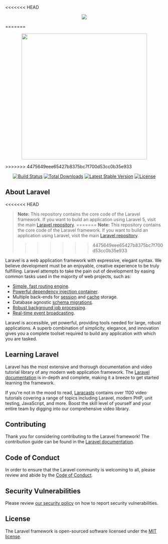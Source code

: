 <<<<<<< HEAD
<p align="center"><a href="https://laravel.com" target="_blank"><img src="https://laravel.com/assets/img/components/logo-laravel.svg"></a></p>
=======
<p align="center"><a href="https://laravel.com" target="_blank"><img src="https://res.cloudinary.com/dtfbvvkyp/image/upload/v1566331377/laravel-logolockup-cmyk-red.svg" width="400"></a></p>
>>>>>>> 4475649eee65427b8375bc7f700d53cc0b35e933

<p align="center">
<a href="https://travis-ci.org/laravel/framework"><img src="https://travis-ci.org/laravel/framework.svg" alt="Build Status"></a>
<a href="https://packagist.org/packages/laravel/framework"><img src="https://poser.pugx.org/laravel/framework/d/total.svg" alt="Total Downloads"></a>
<a href="https://packagist.org/packages/laravel/framework"><img src="https://poser.pugx.org/laravel/framework/v/stable.svg" alt="Latest Stable Version"></a>
<a href="https://packagist.org/packages/laravel/framework"><img src="https://poser.pugx.org/laravel/framework/license.svg" alt="License"></a>
</p>

## About Laravel

<<<<<<< HEAD
> **Note:** This repository contains the core code of the Laravel framework. If you want to build an application using Laravel 5, visit the main [Laravel repository](https://github.com/laravel/laravel).
=======
> **Note:** This repository contains the core code of the Laravel framework. If you want to build an application using Laravel, visit the main [Laravel repository](https://github.com/laravel/laravel).
>>>>>>> 4475649eee65427b8375bc7f700d53cc0b35e933

Laravel is a web application framework with expressive, elegant syntax. We believe development must be an enjoyable, creative experience to be truly fulfilling. Laravel attempts to take the pain out of development by easing common tasks used in the majority of web projects, such as:

- [Simple, fast routing engine](https://laravel.com/docs/routing).
- [Powerful dependency injection container](https://laravel.com/docs/container).
- Multiple back-ends for [session](https://laravel.com/docs/session) and [cache](https://laravel.com/docs/cache) storage.
- Database agnostic [schema migrations](https://laravel.com/docs/migrations).
- [Robust background job processing](https://laravel.com/docs/queues).
- [Real-time event broadcasting](https://laravel.com/docs/broadcasting).

Laravel is accessible, yet powerful, providing tools needed for large, robust applications. A superb combination of simplicity, elegance, and innovation gives you a complete toolset required to build any application with which you are tasked.

## Learning Laravel

Laravel has the most extensive and thorough documentation and video tutorial library of any modern web application framework. The [Laravel documentation](https://laravel.com/docs) is in-depth and complete, making it a breeze to get started learning the framework.

If you're not in the mood to read, [Laracasts](https://laracasts.com) contains over 1100 video tutorials covering a range of topics including Laravel, modern PHP, unit testing, JavaScript, and more. Boost the skill level of yourself and your entire team by digging into our comprehensive video library.

## Contributing

Thank you for considering contributing to the Laravel framework! The contribution guide can be found in the [Laravel documentation](https://laravel.com/docs/contributions).

## Code of Conduct

In order to ensure that the Laravel community is welcoming to all, please review and abide by the [Code of Conduct](CODE_OF_CONDUCT.md).

## Security Vulnerabilities

Please review [our security policy](https://github.com/laravel/framework/security/policy) on how to report security vulnerabilities.

## License

The Laravel framework is open-sourced software licensed under the [MIT license](https://opensource.org/licenses/MIT).
